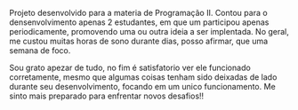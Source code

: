   Projeto desenvolvido para a materia de Programação II. Contou para o densenvolvimento apenas 2 estudantes, em que um participou apenas periodicamente, promovendo uma ou outra ideia a ser implentada. No geral, me custou muitas horas de sono durante dias, posso afirmar, que uma semana de foco.

  Sou grato apezar de tudo, no fim é satisfatorio ver ele funcionado corretamente, mesmo que algumas coisas tenham sido deixadas de lado durante seu desenvolvimento, focando em um unico funcionamento. Me sinto mais preparado para enfrentar novos desafios!!
